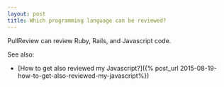 ```yaml
---
layout: post
title: Which programming language can be reviewed?
---
```


PullReview can review Ruby, Rails, and Javascript code.

See also:

* [How to get also reviewed my Javascript?]({% post_url 2015-08-19-how-to-get-also-reviewed-my-javascript%})
